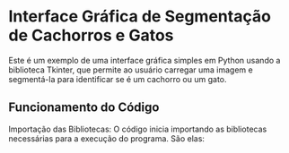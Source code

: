 # Interface Gráfica de Segmentação de Cachorros e Gatos
Este é um exemplo de uma interface gráfica simples em Python usando a biblioteca Tkinter, que permite ao usuário carregar uma imagem e segmentá-la para identificar se é um cachorro ou um gato.

## Funcionamento do Código
Importação das Bibliotecas: O código inicia importando as bibliotecas necessárias para a execução do programa. São elas:

